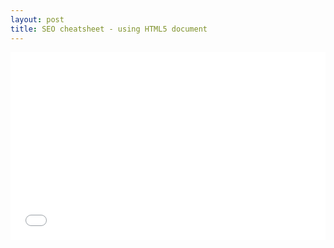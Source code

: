 ```yaml
---
layout: post
title: SEO cheatsheet - using HTML5 document
---
```


<iframe width="100%" height="300" src="//jsfiddle.net/xameeramir/0dthd7c4/embedded/result/" allowfullscreen="allowfullscreen" frameborder="0"></iframe>
